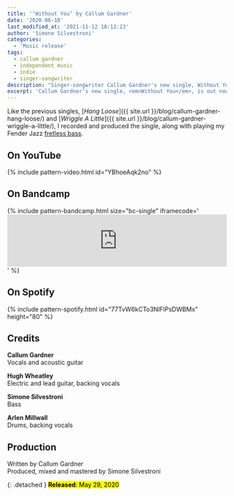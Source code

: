 ```yaml
---
title: '‘Without You’ by Callum Gardner'
date: '2020-06-10'
last_modified_at: '2021-11-12 18:12:23'
author: 'Simone Silvestroni'
categories:
  - 'Music release'
tags:
  - callum gardner
  - independent music
  - indie
  - singer-songwriter
description: "Singer-songwriter Callum Gardner's new single, Without You, is out now. Bass and production by Minutes to Midnight."
excerpt: 'Callum Gardner’s new single, <em>Without You</em>, is out now. Full production and bass by Minutes to Midnight.'
---
```

Like the previous singles, [_Hang Loose_]({{ site.url }}/blog/callum-gardner-hang-loose/) and [_Wriggle A Little_]({{ site.url }}/blog/callum-gardner-wriggle-a-little/), I recorded and produced the single, along with playing my Fender Jazz [fretless bass](https://soundbetter.com/profiles/206552-minutes-to-midnight).

## On YouTube

{% include pattern-video.html id="YBhoeAqk2no" %}

## On Bandcamp

{% include pattern-bandcamp.html size="bc-single" iframecode='<iframe style="border: 0; width: 100%; height: 120px;" src="https://bandcamp.com/EmbeddedPlayer/track=3806119580/size=large/bgcol=ffffff/linkcol=333333/tracklist=false/artwork=small/transparent=true/" seamless><a href="https://callumgardner.bandcamp.com/track/without-you">Without You by Callum Gardner</a></iframe>' %}

## On Spotify

{% include pattern-spotify.html id="77TvW6kCTo3NlFlPsDWBMx" height="80" %}

## Credits

**Callum Gardner**<br>
Vocals and acoustic guitar

**Hugh Wheatley**<br>
Electric and lead guitar, backing vocals

**Simone Silvestroni**<br>
Bass

**Arlen Millwall**<br>
Drums, backing vocals

## Production

Written by Callum Gardner<br>
Produced, mixed and mastered by Simone Silvestroni

{: .detached }
<mark class="m2m-highlight small"><strong>Released</strong>: May 29, 2020</mark>